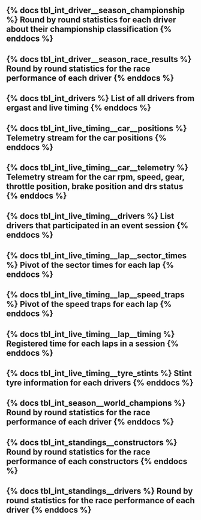 {% docs tbl_int_driver__season_championship %}
Round by round statistics for each driver about their championship classification
{% enddocs %}
---
{% docs tbl_int_driver__season_race_results %}
Round by round statistics for the race performance of each driver
{% enddocs %}
---
{% docs tbl_int_drivers %}
List of all drivers from ergast and live timing
{% enddocs %}
---
{% docs tbl_int_live_timing__car__positions %}
Telemetry stream for the car positions
{% enddocs %}
---
{% docs tbl_int_live_timing__car__telemetry %}
Telemetry stream for the car rpm, speed, gear, throttle position, brake position and drs status
{% enddocs %}
---
{% docs tbl_int_live_timing__drivers %}
List drivers that participated in an event session
{% enddocs %}
---
{% docs tbl_int_live_timing__lap__sector_times %}
Pivot of the sector times for each lap
{% enddocs %}
---
{% docs tbl_int_live_timing__lap__speed_traps %}
Pivot of the speed traps for each lap
{% enddocs %}
---
{% docs tbl_int_live_timing__lap__timing %}
Registered time for each laps in a session
{% enddocs %}
---
{% docs tbl_int_live_timing__tyre_stints %}
Stint tyre information for each drivers
{% enddocs %}
---
{% docs tbl_int_season__world_champions %}
Round by round statistics for the race performance of each driver
{% enddocs %}
---
{% docs tbl_int_standings__constructors %}
Round by round statistics for the race performance of each constructors
{% enddocs %}
---
{% docs tbl_int_standings__drivers %}
Round by round statistics for the race performance of each driver
{% enddocs %}
---
